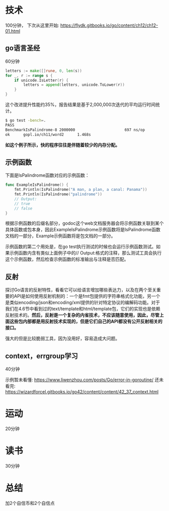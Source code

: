 # 技术
100分钟， 下次从这里开始: https://flydk.gitbooks.io/go/content/ch12/ch12-01.html

## go语言圣经
60分钟

```go
letters := make([]rune, 0, len(s))
for _, r := range s {
    if unicode.IsLetter(r) {
        letters = append(letters, unicode.ToLower(r))
    }
}
```
这个改进提升性能约35%，报告结果是基于2,000,000次迭代的平均运行时间统计。
```bash
$ go test -bench=.
PASS
BenchmarkIsPalindrome-8 2000000                      697 ns/op
ok      gopl.io/ch11/word2      1.468s
```
**如这个例子所示，快的程序往往是伴随着较少的内存分配。**

## 示例函数
下面是IsPalindrome函数对应的示例函数：

```go
func ExampleIsPalindrome() {
    fmt.Println(IsPalindrome("A man, a plan, a canal: Panama"))
    fmt.Println(IsPalindrome("palindrome"))
    // Output:
    // true
    // false
}
```

根据示例函数的后缀名部分，godoc这个web文档服务器会将示例函数关联到某个具体函数或包本身，因此ExampleIsPalindrome示例函数将是IsPalindrome函数文档的一部分，Example示例函数将是包文档的一部分。

示例函数的第二个用处是，在go test执行测试的时候也会运行示例函数测试。如果示例函数内含有类似上面例子中的// Output:格式的注释，那么测试工具会执行这个示例函数，然后检查示例函数的标准输出与注释是否匹配。

## 反射
探讨Go语言的反射特性，看看它可以给语言增加哪些表达力，以及在两个至关重要的API是如何使用反射机制的：一个是fmt包提供的字符串格式化功能，另一个是类似encoding/json和encoding/xml提供的针对特定协议的编解码功能。对于我们在4.6节中看到过的text/template和html/template包，它们的实现也是依赖反射技术的。**然后，反射是一个复杂的内省技术，不应该随意使用，因此，尽管上面这些包内部都是用反射技术实现的，但是它们自己的API都没有公开反射相关的接口。**

强大的但是比较脆弱工具，因为没用好，容易造成大问题。

## context，errgroup学习
40分钟

示例暂未看懂: https://www.liwenzhou.com/posts/Go/error-in-goroutine/
还未看完: https://wizardforcel.gitbooks.io/go42/content/content/42_37_context.html

# 运动
20分钟

# 读书
30分钟

# 总结
加2个自信币和2个自信点